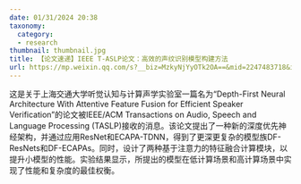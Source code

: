 ```yaml
---
date: 01/31/2024 20:38
taxonomy:
  category:
  - research
thumbnail: thumbnail.jpg
title: 【论文速递】IEEE T-ASLP论文：高效的声纹识别模型构建方法
url: https://mp.weixin.qq.com/s?__biz=MzkyNjYyOTk2OA==&mid=2247483718&idx=1&sn=eb10b9d8253254a7a224de15136bf195&chksm=c2352879f542a16f507bdb7a165ad3bf0e20a03df880216034198038d76f47053a235ab3b58f&cur_album_id=3354438011224211464&scene=189#wechat_redirect
---
```

这是关于上海交通大学听觉认知与计算声学实验室一篇名为“Depth-First Neural Architecture With Attentive Feature Fusion for Efficient Speaker Verification”的论文被IEEE/ACM Transactions on Audio, Speech and Language Processing (TASLP)接收的消息。该论文提出了一种新的深度优先神经架构，并通过应用ResNet和ECAPA-TDNN，得到了更深更复杂的模型族DF-ResNets和DF-ECAPAs。同时，设计了两种基于注意力的特征融合计算模块，以提升小模型的性能。实验结果显示，所提出的模型在低计算场景和高计算场景中实现了性能和复杂度的最佳权衡。
